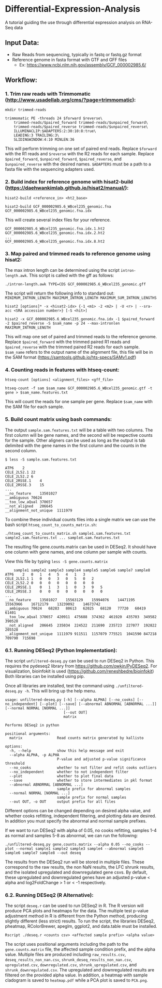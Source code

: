 # Differential-Expression-Analysis
A tutorial guiding the use through differential expression analysis on RNA-Seq data

## Input Data:
- Raw Reads from sequencing, typically in fastq or fastq.gz format
- Reference genome in fasta format with GTF and GFF files
  - Ex: https://www.ncbi.nlm.nih.gov/assembly/GCF_000002985.6/

## Workflow:

### 1. Trim raw reads with Trimmomatic (http://www.usadellab.org/cms/?page=trimmomatic): 

```
mkdir trimmed-reads

trimmomatic PE -threads 24 $forward $reverse\ 
    trimmed-reads/$paired_forward trimmed-reads/$unpaired_forward\
    trimmed-reads/$paired_reverse trimmed-reads/$unpaired_reverse\
    ILLUMINACLIP:$ADAPTERS:2:30:10:8:true\
    LEADING:3 TRAILING:3\
    SLIDINGWINDOW:4:10 MINLEN:36
```
This will perform trimming on one set of paired end reads.
Replace `$forward` with the R1 reads and `$reverse` with the R2 reads for each sample.
Replace `$paired_forward`, `$unpaired_forward`, `$paired_reverse`, and `$unpaired_reverse` with the desired names.
`$ADAPTERS` must be a path to a fasta file with the sequencing adapters used.


### 2. Build index for reference genome with hisat2-build (https://daehwankimlab.github.io/hisat2/manual/):

```
hisat2-build <reference_in> <ht2_base>

hisat2-build GCF_000002985.6_WBcel235_genomic.fna GCF_000002985.6_WBcel235_genomic.fna.idx
```

This will create several index files for your reference.
```
GCF_000002985.6_WBcel235_genomic.fna.idx.1.ht2
GCF_000002985.6_WBcel235_genomic.fna.idx.2.ht2
...
GCF_000002985.6_WBcel235_genomic.fna.idx.8.ht2
```

### 3. Map paired and trimmed reads to reference genome using hisat2:
The max intron length can be determined using the script `intron-length.awk`. This script is called with the gff as follows:
```
./intron-length.awk TYPE=CDS GCF_000002985.6_WBcel235_genomic.gff
```
The script will return the following info to standard out:
`MINIMUM_INTRON_LENGTH MAXIMUM_INTRON_LENGTH MAXIMUM_SUM_INTRON_LENGTHS`

```
hisat2 [options]* -x <hisat2-idx> {-1 <m1> -2 <m2> | -U <r> | --sra-acc <SRA accession number>} [-S <hit>]

hisat2 -x GCF_000002985.6_WBcel235_genomic.fna.idx -1 $paired_forward -2 $paired_reverse -S $sam_name -p 24 --max-intronlen MAXIMUM_INTRON_LENGTH
```
This will map one set of paired and trimmed reads to the reference genome.
Replace `$paired_forward` with the trimmed paired R1 reads and `$paired_reverse` with the trimmed paired R2 reads for each sample.
`$sam_name` refers to the output name of the alignment file, this file will be in the SAM format (https://samtools.github.io/hts-specs/SAMv1.pdf)

### 4. Counting reads in features with htseq-count:
```
htseq-count [options] <alignment_files> <gff_file>

htseq-count -f sam $sam_name GCF_000002985.6_WBcel235_genomic.gtf -t gene > $sam_name.features.txt
```
This will count the reads for one sample per gene.
Replace `$sam_name` with the SAM file for each sample.

### 5. Build count matrix using bash commands:
The output `sample.sam.features.txt` will be a table with two columns. The first column will be gene names, and the second will be respective counts for the sample. Other aligners can be used as long as the output is tab delimited with the gene names in the first column and the counts in the second column.

```
$ less -S sample.sam.features.txt

ATP6	2
CELE_2L52.1	22
CELE_2L52.2	6
CELE_2RSSE.1	4
CELE_2RSSE.3	15
...
__no_feature	13501027
__ambiguous	70624
__too_low_aQual	370657
__not_aligned	206645
__alignment_not_unique	1111979
```

To combine these individual counts files into a single matrix we can use the bash script `htseq_count_to_counts_matrix.sh`:
```
./htseq_count_to_counts_matrix.sh sample1.sam.features.txt sample2.sam.features.txt ... sampleX.sam.features.txt
```

The resulting file gene.counts.matrix can be used in DESeq2. It should have one column with gene names, and one column per sample with counts.

View this file by typing `less -S gene.counts.matrix`

```
	sample1	sample2	sample3	sample4	sample5	sample6	sample7	sample8
ATP6	2	0	1	4	5	4	1	3
CELE_2L52.1	1	0	0	3	0	5	0	2
CELE_2L52.2	0	0	0	0	0	0	0	0
CELE_2RSSE.1	0	1	3	1	0	3	9	5
CELE_2RSSE.3	0	0	0	0	0	0	0	0
...
__no_feature	13501027	15563129	15994076	14471195	15563966	16712179	13239092	14673742
__ambiguous	70624	68283	80613	62025	68120	77720	60419	61401
__too_low_aQual	370657	420911	475688	374362	461920	435703	349582	390528
__not_aligned	206645	235034	224522	211690	235723	227077	192822	205528
__alignment_not_unique	1111979	911511	1157079	775521	1041590	847218	709790	715698
```

### 6.1. Running DESeq2 (Python Implementation):
The script `unfiltered-deseq.py` can be used to run DESeq2 in Python. This requires the pydeseq2 library from https://github.com/owkin/PyDESeq2.
For visualization, bioinfokit is used (https://github.com/reneshbedre/bioinfokit)
Both libraries can be installed using pip.

Once all libraries are installed, test the command using `./unfiltered-deseq.py -h`. This will bring up the help menu.
```
usage: unfiltered-deseq.py [-h] [--alpha ALPHA] [--no_cooks] [--no_independent] [--plot] [--save] [--abnormal ABNORMAL [ABNORMAL ...]] [--normal NORMAL [NORMAL ...]]
                           [--out OUT]
                           matrix

Performs DESeq2 in python

positional arguments:
  matrix                Read counts matrix generated by kallisto

options:
  -h, --help            show this help message and exit
  --alpha ALPHA, -p ALPHA
                        P-value and adjusted p-value significance threshold
  --no_cooks            whether to not filter and refit cooks outliers
  --no_independent      whether to not independent filter
  --plot                whether to plot final data
  --save                whether to store intermediates in pkl format
  --abnormal ABNORMAL [ABNORMAL ...]
                        sample prefix for abnormal samples
  --normal NORMAL [NORMAL ...]
                        sample prefix for normal samples
  --out OUT, -o OUT     output prefix for all files
```
Different options can be changed depending on desired alpha value, and whether cooks refitting, independent filtering, and plotting data are desired.
In addition you must specify the abnormal and normal sample prefixes.

If we want to run DESeq2 with alpha of 0.05, no cooks refitting, samples 1-4 as normal and samples 5-8 as abnormal, we can run the following:
```
./unfiltered-deseq.py gene.counts.matrix --alpha 0.05 --no_cooks --plot --normal sample1 sample2 sample3 sample4 --abnormal sample5 sample6 sample7 sample8 --out deseq
```
The results from the DESeq2 run will be stored in multiple files. These correspond to the raw results, the non NaN results, the LFC shrunk results,
and the isolated upregulated and downregulated gene csvs. By default, these upregulated and downregulated genes have an adjusted p-value < alpha
and log2FoldChange > 1 or < -1 respectively.

### 6.2. Running DESeq2 (R Alternative):
The script `deseq.r` can be used to run DESeq2 in R. The R version will produce PCA plots and heatmaps for the data.
The multiple test p-value adjustment method in R is different from the Python method, producing slightly different (less strict) results.
To run the script, the libraries DESeq2, pheatmap, RColorBrewer, apeglm, ggplot2, and data.table must be installed.
```
Rscript ./deseq.r <counts csv> <affected sample prefix> <alpha value>
```
The script uses positional arguments including the path to the `gene.counts.matrix` file, the affected sample condition prefix, and the alpha value. Multiple files are produced including `raw_results.csv`, `deseq_results_non_nan.csv`, `shrunk_deseq_results_non_nan.csv`, `upregulated.csv`, `downregulated.csv`, `shrunk_upregulated.csv`, and `shrunk_downregulated.csv`. The upregulated and downregulated results are filtered on the provided alpha value. In addition, a heatmap with sample cladogram is saved to `heatmap.pdf` while a PCA plot is saved to `PCA.png`.
